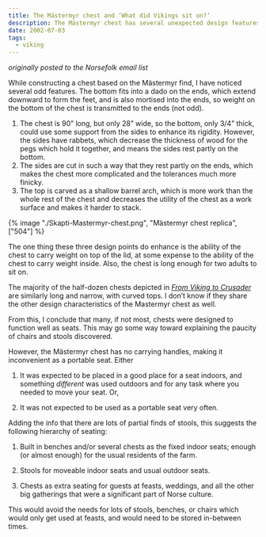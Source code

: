 ```yaml
---
title: The Mästermyr chest and ‘What did Vikings sit on?’
description: The Mästermyr chest has several unexpected design features which point toward it being a seat.
date: 2002-07-03
tags:
  - viking
---
```


_originally posted to the Norsefolk email list_

While constructing a chest based on the Mästermyr find, I have noticed
several odd features. The bottom fits into a dado on the ends, which
extend downward to form the feet, and is also mortised into the ends,
so weight on the bottom of the chest is transmitted to the ends (not
odd).

1. The chest is 90” long, but only 28” wide, so the bottom, only
3/4” thick, could use some support from the sides to enhance its
rigidity. However, the sides have rabbets, which decrease the
thickness of wood for the pegs which hold it together, and means the
sides rest partly on the bottom.
2. The sides are cut in such a way that they rest partly on the ends,
which makes the chest more complicated and the tolerances much more
finicky.
3. The top is carved as a shallow barrel arch, which is more work than
the whole rest of the chest and decreases the utility of the chest as
a work surface and makes it harder to stack.

{% image "./Skapti-Mastermyr-chest.png", "Mästermyr chest replica", ["504"] %}

The one thing these three design points do enhance is the ability of
the chest to carry weight on top of the lid, at some expense to the
ability of the chest to carry weight inside. Also, the chest is long
enough for two adults to sit on.

The majority of the half-dozen chests depicted in [_From Viking to Crusader_]
are similarly long and narrow, with curved tops. I don’t know if they
share the other design characteristics of the Mastermyr chest as well.

[_From Viking to Crusader_]: https://openlibrary.org/books/OL1743095M/From_Viking_to_crusader

From this, I conclude that many, if not most, chests were designed to function well as seats.
This may go some way toward explaining the paucity of chairs and stools discovered.

However, the Mästermyr chest has no carrying handles, making it inconvenient as a portable
seat.  Either

1. It was expected to be placed in a good place for a seat indoors,
and something _different_ was used outdoors and for any task where you
needed to move your seat.  Or,

2. It was not expected to be used as a portable seat very often.


Adding the info that there are lots of partial finds of stools, this suggests
the following hierarchy of seating:

1) Built in benches and/or several chests as the fixed indoor seats; enough
	 (or almost enough) for the usual residents of the farm.

2) Stools for moveable indoor seats and usual outdoor seats.

3) Chests as extra seating for guests at feasts, weddings, and all the
	 other big gatherings that were a significant part of Norse culture.

This would avoid the needs for lots of stools, benches, or chairs which
would only get used at feasts, and would need to be stored in-between times.

